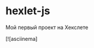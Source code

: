 # hexlet-js

Мой первый проект на Хекслете

[![asciinema]<script id="asciicast-y20IoPcSgaDRI1ycuXLM19ZgN" src="https://asciinema.org/a/y20IoPcSgaDRI1ycuXLM19ZgN.js" async></script>
